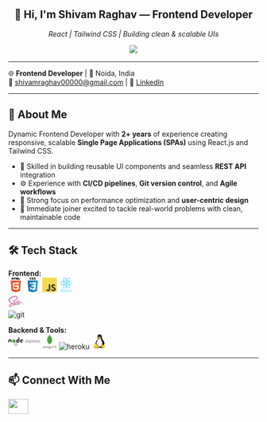 <h2 align="center">👋 Hi, I'm Shivam Raghav — Frontend Developer</h2>
<p align="center"><i>React | Tailwind CSS | Building clean & scalable UIs</i></p>


<p align="center">
  <img src="https://img.shields.io/badge/React%20Dev-Building%20SPAs%20with%20Tailwind-blue?style=for-the-badge&logo=react" />
</p>


---

🌐 **Frontend Developer** | 📍 Noida, India  
📩 shivamraghav00000@gmail.com | 
🔗 [LinkedIn](https://www.linkedin.com/in/shivamraghav/)

---

## 🚀 About Me

Dynamic Frontend Developer with **2+ years** of experience creating responsive, scalable **Single Page Applications (SPAs)** using React.js and Tailwind CSS.

- 🔧 Skilled in building reusable UI components and seamless **REST API** integration
- ⚙️ Experience with **CI/CD pipelines**, **Git version control**, and **Agile workflows**
- 🎯 Strong focus on performance optimization and **user-centric design**
- 🚀 Immediate joiner excited to tackle real-world problems with clean, maintainable code

---

## 🛠️ Tech Stack

**Frontend:**  
<img src="https://raw.githubusercontent.com/devicons/devicon/master/icons/html5/html5-original-wordmark.svg" alt="html5" width="30"/> 
<img src="https://raw.githubusercontent.com/devicons/devicon/master/icons/css3/css3-original-wordmark.svg" alt="css3" width="30"/> 
<img src="https://raw.githubusercontent.com/devicons/devicon/master/icons/javascript/javascript-original.svg" alt="js" width="30"/> 
<img src="https://raw.githubusercontent.com/devicons/devicon/master/icons/react/react-original-wordmark.svg" alt="react" width="30"/>  
<img src="https://raw.githubusercontent.com/devicons/devicon/master/icons/sass/sass-original.svg" alt="sass" width="30"/>  
<img src="https://www.vectorlogo.zone/logos/git-scm/git-scm-icon.svg" alt="git" width="30"/>

**Backend & Tools:**  
<img src="https://raw.githubusercontent.com/devicons/devicon/master/icons/nodejs/nodejs-original-wordmark.svg" alt="nodejs" width="30"/> 
<img src="https://raw.githubusercontent.com/devicons/devicon/master/icons/express/express-original-wordmark.svg" alt="express" width="30"/> 
<img src="https://raw.githubusercontent.com/devicons/devicon/master/icons/mongodb/mongodb-original-wordmark.svg" alt="mongodb" width="30"/> 
<img src="https://www.vectorlogo.zone/logos/heroku/heroku-icon.svg" alt="heroku" width="30"/> 
<img src="https://raw.githubusercontent.com/devicons/devicon/master/icons/linux/linux-original.svg" alt="linux" width="30"/>

---

## 📫 Connect With Me

<a href="https://www.linkedin.com/in/shivamraghav/" target="_blank">
  <img align="left" src="https://raw.githubusercontent.com/rahuldkjain/github-profile-readme-generator/master/src/images/icons/Social/linked-in-alt.svg" height="30" width="40" />
</a>
